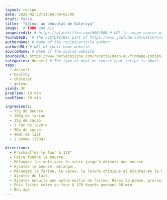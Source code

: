 ```yaml
---
layout: recipe
date: 2020-02-23T21:04:48+01:00
draft: false    
title:  "Gâteau au chocolat de Valeriya"
image:  # TODO add pic
imagecredit: # https://placekitten.com/600/800 # URL to image source page, website, or creator
YouTubeID:  # The F2SYDXV1W1w part of https://www.youtube.com/watch?v=F2SYDXV1W1w
authorName: # Name of the recipe/article author
authorURL: # URL of their home website
sourceName: # Name of the source website
sourceURL: https://www.hervecuisine.com/recette/naan-au-fromage-indien/
catégories: dessert # The type of meal or course your recipe is about. For example: "dinner", "entree", or "dessert".
tags:
  - dessert
  - healthy
  - chocolat
  - gateau
yield: 3€ 
prepTime: 10 min
cookTime: 30 min

ingredients:
  - 75g de beurre 
  - 100g de farine
  - 25g de cacao
  - 1 càc de levure 
  - 90g de sucre
  - 40ml de lait
  - 1 pomme (170g)

directions:
  - Préchauffez le four à 170°
  - Faire fondre le beurre. 
  - Mélangez les œufs avec le sucre jusqu'à obtenir une mousse. 
  - Ajoutez le beurre, mélanger. 
  - Mélangez la farine, le cacao, la levure chimique et ajoutez-en la moitié aux œufs / beurre / sucre. Mélangez. 
  - Ajoutez du lait. 
  - Ajoutez ensuite une autre moitié de farine. Râpez la pomme, pressez un peu pour éliminer le jus, ajoutez au reste. 
  - Puis faites cuire au four à 170 degrés pendant 30 min
  - Bon app ! 
---
```

